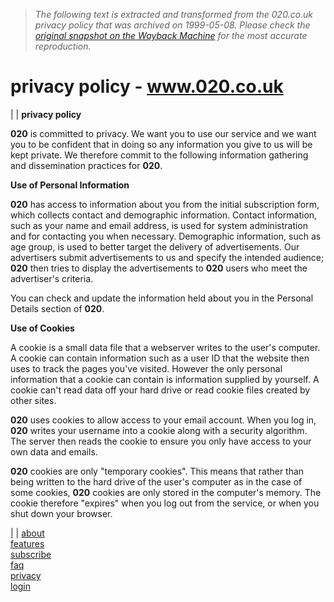 > *The following text is extracted and transformed from the 020.co.uk privacy policy that was archived on 1999-05-08. Please check the [original snapshot on the Wayback Machine](https://web.archive.org/web/19990508184542id_/http%3A//www.020.co.uk/020/common/privacy.html) for the most accurate reproduction.*

# privacy policy - www.020.co.uk

[ ](https://web.archive.org/web/19990508184542id_/http%3A//www.020.co.uk/index.html) |  |  **privacy policy**

**020** is committed to privacy. We want you to use our service and we want you to be confident that in doing so any information you give to us will be kept private. We therefore commit to the following information gathering and dissemination practices for **020**. 

**Use of Personal Information**

**020** has access to information about you from the initial subscription form, which collects contact and demographic information. Contact information, such as your name and email address, is used for system administration and for contacting you when necessary. Demographic information, such as age group, is used to better target the delivery of advertisements. Our advertisers submit advertisements to us and specify the intended audience; **020** then tries to display the advertisements to **020** users who meet the advertiser's criteria. 

You can check and update the information held about you in the Personal Details section of **020**. 

**Use of Cookies**

A cookie is a small data file that a webserver writes to the user's computer. A cookie can contain information such as a user ID that the website then uses to track the pages you've visited. However the only personal information that a cookie can contain is information supplied by yourself. A cookie can't read data off your hard drive or read cookie files created by other sites. 

**020** uses cookies to allow access to your email account. When you log in, **020** writes your username into a cookie along with a security algorithm. The server then reads the cookie to ensure you only have access to your own data and emails. 

**020** cookies are only "temporary cookies". This means that rather than being written to the hard drive of the user's computer as in the case of some cookies, **020** cookies are only stored in the computer's memory. The cookie therefore "expires" when you log out from the service, or when you shut down your browser. 

|  |  [about](https://web.archive.org/020/common/about.html)  
[features](https://web.archive.org/020/common/features.html)  
[subscribe](http://mail.020.co.uk/cgi/register.pl?CSL_completed=/020.html)  
[faq](https://web.archive.org/020/common/faq.html)  
[privacy](https://web.archive.org/020/common/privacy.html)  
[login](https://web.archive.org/index.html)  

